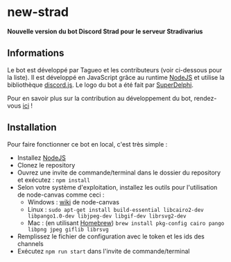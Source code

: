 # new-strad
**Nouvelle version du bot Discord Strad pour le serveur Stradivarius**

## Informations

Le bot est développé par Tagueo et les contributeurs (voir ci-dessous pour la liste). Il est développé en JavaScript grâce au runtime [NodeJS](https://nodejs.org/en/) et utilise la bibliothèque [discord.js](https://discord.js.org/#/). Le logo du bot a été fait par [SuperDelphi](https://github.com/SuperDelphi).

Pour en savoir plus sur la contribution au développement du bot, rendez-vous [ici](https://github.com/Tagueo/new-strad/blob/master/CONTRIBUTING.md) !

## Installation

Pour faire fonctionner ce bot en local, c'est très simple :
- Installez [NodeJS](https://nodejs.org/en/)
- Clonez le repository
- Ouvrez une invite de commande/terminal dans le dossier du repository et exécutez : `npm install`
- Selon votre système d'exploitation, installez les outils pour l'utilisation de node-canvas comme ceci :
  - Windows : [wiki](https://github.com/Automattic/node-canvas/wiki/Installation:-Windows) de node-canvas
  - Linux : `sudo apt-get install build-essential libcairo2-dev libpango1.0-dev libjpeg-dev libgif-dev librsvg2-dev`
  - Mac : (en utilisant [Homebrew](https://brew.sh/)) `brew install pkg-config cairo pango libpng jpeg giflib librsvg`
- Remplissez le fichier de configuration avec le token et les ids des channels
- Exécutez `npm run start` dans l'invite de commande/terminal
